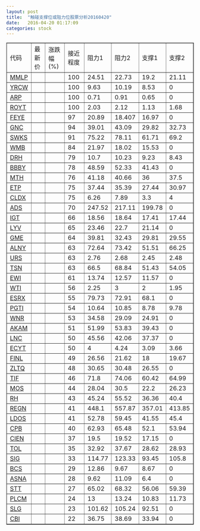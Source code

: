 ```yaml
---
layout: post
title:  "触碰支撑位或阻力位股票分析20160420"
date:   2016-04-20 01:17:09
categories: stock
---
```

<script type="text/javascript">
var stockList = []
stockList.push('gb_mmlp');
stockList.push('gb_yrcw');
stockList.push('gb_arp');
stockList.push('gb_royt');
stockList.push('gb_feye');
stockList.push('gb_gnc');
stockList.push('gb_swks');
stockList.push('gb_wmb');
stockList.push('gb_drh');
stockList.push('gb_bbby');
stockList.push('gb_mth');
stockList.push('gb_etp');
stockList.push('gb_cldx');
stockList.push('gb_ads');
stockList.push('gb_igt');
stockList.push('gb_lyv');
stockList.push('gb_gme');
stockList.push('gb_alny');
stockList.push('gb_urs');
stockList.push('gb_tsn');
stockList.push('gb_ewi');
stockList.push('gb_wti');
stockList.push('gb_esrx');
stockList.push('gb_pgti');
stockList.push('gb_wnr');
stockList.push('gb_akam');
stockList.push('gb_lnc');
stockList.push('gb_ecyt');
stockList.push('gb_finl');
stockList.push('gb_zltq');
stockList.push('gb_tif');
stockList.push('gb_mos');
stockList.push('gb_rh');
stockList.push('gb_regn');
stockList.push('gb_ldos');
stockList.push('gb_cpb');
stockList.push('gb_cien');
stockList.push('gb_tol');
stockList.push('gb_sig');
stockList.push('gb_bcs');
stockList.push('gb_asna');
stockList.push('gb_stt');
stockList.push('gb_plcm');
stockList.push('gb_slg');
stockList.push('gb_cbi');
</script>
<table border="1">
 <tr>
 <td>代码</td>
 <td>最新价</td>
 <td>涨跌幅(%)</td>
 <td>接近程度</td>
 <td>阻力1</td>
 <td>阻力2</td>
 <td>支撑1</td>
 <td>支撑2</td>
</tr>
  <tr id="mmlp" class="green">
  <td><a href="http://stock.finance.sina.com.cn/usstock/quotes/MMLP.html" target="_blank">MMLP</a></td><td></td><td></td><td>100</td><td>24.51</td><td>22.73</td><td>19.2</td><td>21.11</td></tr>
  <tr id="yrcw" class="red">
  <td><a href="http://stock.finance.sina.com.cn/usstock/quotes/YRCW.html" target="_blank">YRCW</a></td><td></td><td></td><td>100</td><td>9.63</td><td>10.19</td><td>8.53</td><td>0</td></tr>
  <tr id="arp" class="green">
  <td><a href="http://stock.finance.sina.com.cn/usstock/quotes/ARP.html" target="_blank">ARP</a></td><td></td><td></td><td>100</td><td>0.71</td><td>0.91</td><td>0.65</td><td>0</td></tr>
  <tr id="royt" class="green">
  <td><a href="http://stock.finance.sina.com.cn/usstock/quotes/ROYT.html" target="_blank">ROYT</a></td><td></td><td></td><td>100</td><td>2.03</td><td>2.12</td><td>1.13</td><td>1.68</td></tr>
  <tr id="feye" class="green">
  <td><a href="http://stock.finance.sina.com.cn/usstock/quotes/FEYE.html" target="_blank">FEYE</a></td><td></td><td></td><td>97</td><td>20.89</td><td>18.407</td><td>16.97</td><td>0</td></tr>
  <tr id="gnc" class="green">
  <td><a href="http://stock.finance.sina.com.cn/usstock/quotes/GNC.html" target="_blank">GNC</a></td><td></td><td></td><td>94</td><td>39.01</td><td>43.09</td><td>29.82</td><td>32.73</td></tr>
  <tr id="swks" class="red">
  <td><a href="http://stock.finance.sina.com.cn/usstock/quotes/SWKS.html" target="_blank">SWKS</a></td><td></td><td></td><td>91</td><td>75.22</td><td>78.11</td><td>61.71</td><td>69.2</td></tr>
  <tr id="wmb" class="red">
  <td><a href="http://stock.finance.sina.com.cn/usstock/quotes/WMB.html" target="_blank">WMB</a></td><td></td><td></td><td>84</td><td>21.97</td><td>18.02</td><td>15.53</td><td>0</td></tr>
  <tr id="drh" class="green">
  <td><a href="http://stock.finance.sina.com.cn/usstock/quotes/DRH.html" target="_blank">DRH</a></td><td></td><td></td><td>79</td><td>10.7</td><td>10.23</td><td>9.23</td><td>8.43</td></tr>
  <tr id="bbby" class="red">
  <td><a href="http://stock.finance.sina.com.cn/usstock/quotes/BBBY.html" target="_blank">BBBY</a></td><td></td><td></td><td>78</td><td>48.59</td><td>52.33</td><td>41.43</td><td>0</td></tr>
  <tr id="mth" class="green">
  <td><a href="http://stock.finance.sina.com.cn/usstock/quotes/MTH.html" target="_blank">MTH</a></td><td></td><td></td><td>76</td><td>41.18</td><td>40.66</td><td>36</td><td>37.5</td></tr>
  <tr id="etp" class="red">
  <td><a href="http://stock.finance.sina.com.cn/usstock/quotes/ETP.html" target="_blank">ETP</a></td><td></td><td></td><td>75</td><td>37.44</td><td>35.39</td><td>27.44</td><td>30.97</td></tr>
  <tr id="cldx" class="green">
  <td><a href="http://stock.finance.sina.com.cn/usstock/quotes/CLDX.html" target="_blank">CLDX</a></td><td></td><td></td><td>75</td><td>6.26</td><td>7.89</td><td>3.3</td><td>4</td></tr>
  <tr id="ads" class="red">
  <td><a href="http://stock.finance.sina.com.cn/usstock/quotes/ADS.html" target="_blank">ADS</a></td><td></td><td></td><td>70</td><td>247.52</td><td>217.11</td><td>199.78</td><td>0</td></tr>
  <tr id="igt" class="green">
  <td><a href="http://stock.finance.sina.com.cn/usstock/quotes/IGT.html" target="_blank">IGT</a></td><td></td><td></td><td>66</td><td>18.56</td><td>18.64</td><td>17.41</td><td>17.44</td></tr>
  <tr id="lyv" class="red">
  <td><a href="http://stock.finance.sina.com.cn/usstock/quotes/LYV.html" target="_blank">LYV</a></td><td></td><td></td><td>65</td><td>23.46</td><td>22.7</td><td>21.14</td><td>0</td></tr>
  <tr id="gme" class="green">
  <td><a href="http://stock.finance.sina.com.cn/usstock/quotes/GME.html" target="_blank">GME</a></td><td></td><td></td><td>64</td><td>39.81</td><td>32.43</td><td>29.81</td><td>29.55</td></tr>
  <tr id="alny" class="green">
  <td><a href="http://stock.finance.sina.com.cn/usstock/quotes/ALNY.html" target="_blank">ALNY</a></td><td></td><td></td><td>63</td><td>72.64</td><td>73.42</td><td>51.51</td><td>66.25</td></tr>
  <tr id="urs" class="red">
  <td><a href="http://stock.finance.sina.com.cn/usstock/quotes/URS.html" target="_blank">URS</a></td><td></td><td></td><td>63</td><td>2.76</td><td>2.68</td><td>2.45</td><td>2.48</td></tr>
  <tr id="tsn" class="red">
  <td><a href="http://stock.finance.sina.com.cn/usstock/quotes/TSN.html" target="_blank">TSN</a></td><td></td><td></td><td>63</td><td>66.5</td><td>68.84</td><td>51.43</td><td>54.05</td></tr>
  <tr id="ewi" class="red">
  <td><a href="http://stock.finance.sina.com.cn/usstock/quotes/EWI.html" target="_blank">EWI</a></td><td></td><td></td><td>61</td><td>13.74</td><td>12.57</td><td>11.57</td><td>0</td></tr>
  <tr id="wti" class="red">
  <td><a href="http://stock.finance.sina.com.cn/usstock/quotes/WTI.html" target="_blank">WTI</a></td><td></td><td></td><td>56</td><td>2.25</td><td>3</td><td>2</td><td>1.95</td></tr>
  <tr id="esrx" class="red">
  <td><a href="http://stock.finance.sina.com.cn/usstock/quotes/ESRX.html" target="_blank">ESRX</a></td><td></td><td></td><td>55</td><td>79.73</td><td>72.91</td><td>68.1</td><td>0</td></tr>
  <tr id="pgti" class="red">
  <td><a href="http://stock.finance.sina.com.cn/usstock/quotes/PGTI.html" target="_blank">PGTI</a></td><td></td><td></td><td>54</td><td>10.64</td><td>10.85</td><td>8.78</td><td>9.78</td></tr>
  <tr id="wnr" class="green">
  <td><a href="http://stock.finance.sina.com.cn/usstock/quotes/WNR.html" target="_blank">WNR</a></td><td></td><td></td><td>53</td><td>34.58</td><td>29.09</td><td>24.91</td><td>0</td></tr>
  <tr id="akam" class="red">
  <td><a href="http://stock.finance.sina.com.cn/usstock/quotes/AKAM.html" target="_blank">AKAM</a></td><td></td><td></td><td>51</td><td>51.99</td><td>53.83</td><td>39.43</td><td>0</td></tr>
  <tr id="lnc" class="red">
  <td><a href="http://stock.finance.sina.com.cn/usstock/quotes/LNC.html" target="_blank">LNC</a></td><td></td><td></td><td>50</td><td>45.56</td><td>42.06</td><td>37.37</td><td>0</td></tr>
  <tr id="ecyt" class="red">
  <td><a href="http://stock.finance.sina.com.cn/usstock/quotes/ECYT.html" target="_blank">ECYT</a></td><td></td><td></td><td>50</td><td>4</td><td>4.24</td><td>3.09</td><td>3.66</td></tr>
  <tr id="finl" class="green">
  <td><a href="http://stock.finance.sina.com.cn/usstock/quotes/FINL.html" target="_blank">FINL</a></td><td></td><td></td><td>49</td><td>26.56</td><td>21.62</td><td>18</td><td>19.67</td></tr>
  <tr id="zltq" class="red">
  <td><a href="http://stock.finance.sina.com.cn/usstock/quotes/ZLTQ.html" target="_blank">ZLTQ</a></td><td></td><td></td><td>48</td><td>30.65</td><td>30.48</td><td>26.55</td><td>0</td></tr>
  <tr id="tif" class="red">
  <td><a href="http://stock.finance.sina.com.cn/usstock/quotes/TIF.html" target="_blank">TIF</a></td><td></td><td></td><td>46</td><td>71.8</td><td>74.06</td><td>60.42</td><td>64.99</td></tr>
  <tr id="mos" class="green">
  <td><a href="http://stock.finance.sina.com.cn/usstock/quotes/MOS.html" target="_blank">MOS</a></td><td></td><td></td><td>44</td><td>28.04</td><td>30.5</td><td>22.2</td><td>26.23</td></tr>
  <tr id="rh" class="red">
  <td><a href="http://stock.finance.sina.com.cn/usstock/quotes/RH.html" target="_blank">RH</a></td><td></td><td></td><td>43</td><td>45.24</td><td>55.52</td><td>36.36</td><td>40.4</td></tr>
  <tr id="regn" class="green">
  <td><a href="http://stock.finance.sina.com.cn/usstock/quotes/REGN.html" target="_blank">REGN</a></td><td></td><td></td><td>41</td><td>448.1</td><td>557.87</td><td>357.01</td><td>413.85</td></tr>
  <tr id="ldos" class="red">
  <td><a href="http://stock.finance.sina.com.cn/usstock/quotes/LDOS.html" target="_blank">LDOS</a></td><td></td><td></td><td>41</td><td>52.78</td><td>59.45</td><td>41.55</td><td>45.4</td></tr>
  <tr id="cpb" class="red">
  <td><a href="http://stock.finance.sina.com.cn/usstock/quotes/CPB.html" target="_blank">CPB</a></td><td></td><td></td><td>40</td><td>62.93</td><td>65.48</td><td>52.1</td><td>53.94</td></tr>
  <tr id="cien" class="green">
  <td><a href="http://stock.finance.sina.com.cn/usstock/quotes/CIEN.html" target="_blank">CIEN</a></td><td></td><td></td><td>37</td><td>19.5</td><td>19.52</td><td>17.15</td><td>0</td></tr>
  <tr id="tol" class="green">
  <td><a href="http://stock.finance.sina.com.cn/usstock/quotes/TOL.html" target="_blank">TOL</a></td><td></td><td></td><td>35</td><td>32.92</td><td>37.67</td><td>28.62</td><td>28.93</td></tr>
  <tr id="sig" class="red">
  <td><a href="http://stock.finance.sina.com.cn/usstock/quotes/SIG.html" target="_blank">SIG</a></td><td></td><td></td><td>33</td><td>114.77</td><td>123.33</td><td>93.45</td><td>105.8</td></tr>
  <tr id="bcs" class="green">
  <td><a href="http://stock.finance.sina.com.cn/usstock/quotes/BCS.html" target="_blank">BCS</a></td><td></td><td></td><td>29</td><td>12.86</td><td>9.67</td><td>8.67</td><td>0</td></tr>
  <tr id="asna" class="red">
  <td><a href="http://stock.finance.sina.com.cn/usstock/quotes/ASNA.html" target="_blank">ASNA</a></td><td></td><td></td><td>28</td><td>9.62</td><td>11.09</td><td>6.4</td><td>0</td></tr>
  <tr id="stt" class="green">
  <td><a href="http://stock.finance.sina.com.cn/usstock/quotes/STT.html" target="_blank">STT</a></td><td></td><td></td><td>27</td><td>65.02</td><td>68.32</td><td>56.06</td><td>59.39</td></tr>
  <tr id="plcm" class="green">
  <td><a href="http://stock.finance.sina.com.cn/usstock/quotes/PLCM.html" target="_blank">PLCM</a></td><td></td><td></td><td>24</td><td>13</td><td>13.24</td><td>10.83</td><td>11.73</td></tr>
  <tr id="slg" class="green">
  <td><a href="http://stock.finance.sina.com.cn/usstock/quotes/SLG.html" target="_blank">SLG</a></td><td></td><td></td><td>23</td><td>101.62</td><td>105.24</td><td>92.51</td><td>0</td></tr>
  <tr id="cbi" class="red">
  <td><a href="http://stock.finance.sina.com.cn/usstock/quotes/CBI.html" target="_blank">CBI</a></td><td></td><td></td><td>22</td><td>36.75</td><td>38.69</td><td>33.94</td><td>0</td></tr>
</table>
